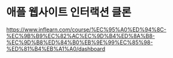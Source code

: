 # 애플 웹사이트 인터랙션 클론


https://www.inflearn.com/course/%EC%95%A0%ED%94%8C-%EC%9B%B9%EC%82%AC%EC%9D%B4%ED%8A%B8-%EC%9D%B8%ED%84%B0%EB%9E%99%EC%85%98-%ED%81%B4%EB%A1%A0/dashboard

